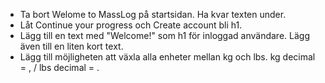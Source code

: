 <!-- TODO -->

- Ta bort Welome to MassLog på startsidan. Ha kvar texten under.
- Låt Continue your progress och Create account bli h1.
- Lägg till en text med "Welcome!" som h1 för inloggad användare. Lägg även till en liten kort text.
- Lägg till möjligheten att växla alla enheter mellan kg och lbs. kg decimal = , / lbs decimal = .
